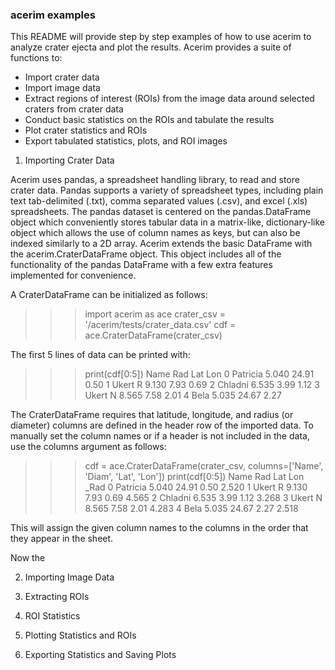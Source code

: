 ### acerim examples


This README will provide step by step examples of how to use acerim to analyze crater ejecta and plot the results. Acerim provides a suite of functions to:

- Import crater data
- Import image data
- Extract regions of interest (ROIs) from the image data around selected craters from crater data
- Conduct basic statistics on the ROIs and tabulate the results
- Plot crater statistics and ROIs
- Export tabulated statistics, plots, and ROI images


1) Importing Crater Data

Acerim uses pandas, a spreadsheet handling library, to read and store crater data. Pandas supports a variety of spreadsheet types, including plain text tab-delimited (.txt), comma separated values (.csv), and excel (.xls) spreadsheets. The pandas dataset is centered on the pandas.DataFrame object which conveniently stores tabular data in a matrix-like, dictionary-like object which allows the use of column names as keys, but can also be indexed similarly to a 2D array. Acerim extends the basic DataFrame with the acerim.CraterDataFrame object. This object includes all of the functionality of the pandas DataFrame with a few extra features implemented for convenience.

A CraterDataFrame can be initialized as follows:

>>> import acerim as ace
>>> crater_csv = '/acerim/tests/crater_data.csv'
>>> cdf = ace.CraterDataFrame(crater_csv)

The first 5 lines of data can be printed with:

>>> print(cdf[0:5])
       Name    Rad    Lat   Lon
0  Patricia  5.040  24.91  0.50
1   Ukert R  9.130   7.93  0.69
2   Chladni  6.535   3.99  1.12
3   Ukert N  8.565   7.58  2.01
4      Bela  5.035  24.67  2.27

The CraterDataFrame requires that latitude, longitude, and radius (or diameter) columns are defined in the header row of the imported data. To manually set the column names or if a header is not included in the data, use the columns argument as follows:

>>> cdf = ace.CraterDataFrame(crater_csv, columns=['Name', 'Diam', 'Lat', 'Lon'])
>>> print(cdf[0:5])
       Name    Rad    Lat   Lon   _Rad
0  Patricia  5.040  24.91  0.50  2.520
1   Ukert R  9.130   7.93  0.69  4.565
2   Chladni  6.535   3.99  1.12  3.268
3   Ukert N  8.565   7.58  2.01  4.283
4      Bela  5.035  24.67  2.27  2.518

This will assign the given column names to the columns in the order that they appear in the sheet.

Now the 

2) Importing Image Data


3) Extracting ROIs


4) ROI Statistics


5) Plotting Statistics and ROIs


6) Exporting Statistics and Saving Plots